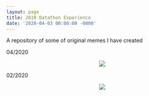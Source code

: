 ```yaml
---
layout: page
title: 2018 Datathon Experience
date: '2020-04-03 00:00:00 -0000'
---
```


A repository of some of original memes I have created


04/2020
<p style="text-align:center;"><img src="/assets/blog/memes/cadbankmeme.png"></p>

02/2020
<p style="text-align:center;"><img src="/assets/blog/memes/uncountablememe.png"></p>
